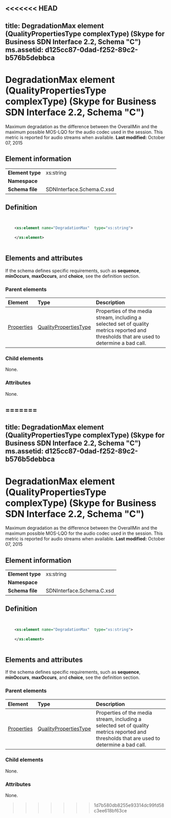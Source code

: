 <<<<<<< HEAD
---
title: DegradationMax element (QualityPropertiesType complexType) (Skype for Business SDN Interface 2.2, Schema "C")
ms.assetid: d125cc87-0dad-f252-89c2-b576b5debbca
---


# DegradationMax element (QualityPropertiesType complexType) (Skype for Business SDN Interface 2.2, Schema "C")
Maximum degradation as the difference between the OverallMin and the maximum possible MOS-LQO for the audio codec used in the session. This metric is reported for audio streams when available. 
 **Last modified:** October 07, 2015
  
    
    


## Element information


|||
|:-----|:-----|
|**Element type**|xs:string |
|**Namespace**||
|**Schema file**|SDNInterface.Schema.C.xsd |
   

## Definition


```XML


    <xs:element name="DegradationMax"  type="xs:string">
    
    </xs:element>
  
```


## Elements and attributes

If the schema defines specific requirements, such as **sequence**, **minOccurs**, **maxOccurs**, and **choice**, see the definition section. 
  
    
    

### Parent elements



|**Element**|**Type**|**Description**|
|:-----|:-----|:-----|
| [Properties](properties-element-qualitytype-complextype.md)| [QualityPropertiesType](qualitypropertiestype-complextype-1.md)|Properties of the media stream, including a selected set of quality metrics reported and thresholds that are used to determine a bad call. |
   

### Child elements

None. 
  
    
    

### Attributes

None. 
  
    
    

=======
---
title: DegradationMax element (QualityPropertiesType complexType) (Skype for Business SDN Interface 2.2, Schema "C")
ms.assetid: d125cc87-0dad-f252-89c2-b576b5debbca
---


# DegradationMax element (QualityPropertiesType complexType) (Skype for Business SDN Interface 2.2, Schema "C")
Maximum degradation as the difference between the OverallMin and the maximum possible MOS-LQO for the audio codec used in the session. This metric is reported for audio streams when available. 
 **Last modified:** October 07, 2015
  
    
    


## Element information


|||
|:-----|:-----|
|**Element type**|xs:string |
|**Namespace**||
|**Schema file**|SDNInterface.Schema.C.xsd |
   

## Definition


```XML


    <xs:element name="DegradationMax"  type="xs:string">
    
    </xs:element>
  
```


## Elements and attributes

If the schema defines specific requirements, such as **sequence**, **minOccurs**, **maxOccurs**, and **choice**, see the definition section. 
  
    
    

### Parent elements



|**Element**|**Type**|**Description**|
|:-----|:-----|:-----|
| [Properties](properties-element-qualitytype-complextype.md)| [QualityPropertiesType](qualitypropertiestype-complextype-1.md)|Properties of the media stream, including a selected set of quality metrics reported and thresholds that are used to determine a bad call. |
   

### Child elements

None. 
  
    
    

### Attributes

None. 
  
    
    

>>>>>>> 1d7b580db8255e93314dc99fd58c3ee618bf63ce
